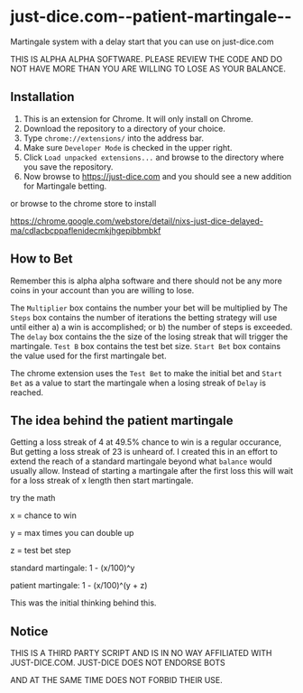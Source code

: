 just-dice.com--patient-martingale--
===================================

Martingale system with a delay start that you can use on just-dice.com

THIS IS ALPHA ALPHA SOFTWARE. PLEASE REVIEW THE CODE AND DO NOT HAVE MORE THAN YOU ARE WILLING TO LOSE AS YOUR BALANCE.

Installation
------------

1. This is an extension for Chrome. It will only install on Chrome.
2. Download the repository to a directory of your choice.
2. Type `chrome://extensions/` into the address bar.
3. Make sure `Developer Mode` is checked in the upper right.
4. Click `Load unpacked extensions...` and browse to the directory where you save the repository.
5. Now browse to https://just-dice.com and you should see a new addition for Martingale betting.

or browse to the chrome store to install

https://chrome.google.com/webstore/detail/nixs-just-dice-delayed-ma/cdlacbcppaflenidecmkjhgepibbmbkf

How to Bet
----------
Remember this is alpha alpha software and there should not be any more coins in your account than you are willing to lose.

The `Multiplier` box contains the number your bet will be multiplied by 
The `Steps` box contains the number of iterations the betting strategy will use until either a) a win is accomplished; or b) the number of steps is exceeded. The `delay` box contains the the size of the losing streak that will trigger the martingale. `Test B` box contains the test bet size. `Start Bet` box contains the value used for the first martingale bet.

The chrome extension uses the `Test Bet` to make the initial bet and `Start Bet` as a value to start the martingale when a losing streak of `Delay` is reached.

The idea behind the patient martingale
-----
Getting a loss streak of 4 at 49.5% chance to win is a regular occurance, But getting a loss streak of 23 is unheard of.
I created this in an effort to extend the reach of a standard martingale beyond what `balance` would usually allow. Instead of starting a martingale after the first loss this will wait for a loss streak of x length then start martingale.

try the math

x = chance to win

y = max times you can double up

z = test bet step

standard martingale:  1 - (x/100)^y

patient martingale: 1 - (x/100)^(y + z)

This was the initial thinking behind this. 


Notice
------

THIS IS A THIRD PARTY SCRIPT AND IS IN NO WAY AFFILIATED WITH JUST-DICE.COM. JUST-DICE DOES NOT ENDORSE BOTS

AND AT THE SAME TIME DOES NOT FORBID THEIR USE.

